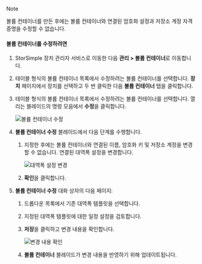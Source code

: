 <!--author=alkohli last changed: 07/05/2017-->

> [!NOTE] 
> 볼륨 컨테이너를 만든 후에는 볼륨 컨테이너와 연결된 암호화 설정과 저장소 계정 자격 증명을 수정할 수 없습니다.

#### <a name="to-modify-a-volume-container"></a>볼륨 컨테이너를 수정하려면

1. StorSimple 장치 관리자 서비스로 이동한 다음 **관리 > 볼륨 컨테이너**로 이동합니다.

2. 테이블 형식의 볼륨 컨테이너 목록에서 수정하려는 볼륨 컨테이너를 선택합니다. **장치** 페이지에서 장치를 선택하고 두 번 클릭한 다음 **볼륨 컨테이너** 탭을 클릭합니다.

2. 테이블 형식의 볼륨 컨테이너 목록에서 수정하려는 볼륨 컨테이너를 선택합니다. 열리는 블레이드의 명령 모음에서 **수정**을 클릭합니다.

    ![볼륨 컨테이너 수정](./media/storsimple-8000-modify-volume-container/modify-vol-container1.png)

3. **볼륨 컨테이너 수정** 블레이드에서 다음 단계를 수행합니다.
   
   1. 지정한 후에는 볼륨 컨테이너와 연결된 이름, 암호화 키 및 저장소 계정을 변경할 수 없습니다. 연결된 대역폭 설정을 변경합니다.
      
       ![대역폭 설정 변경](./media/storsimple-8000-modify-volume-container/modify-vol-container2.png)

   2.  **확인**을 클릭합니다.
4. **볼륨 컨테이너 수정** 대화 상자의 다음 페이지:
   
   1. 드롭다운 목록에서 기존 대역폭 템플릿을 선택합니다.
   2. 지정된 대역폭 템플릿에 대한 일정 설정을 검토합니다.
   3. **저장**을 클릭하고 변경 내용을 확인합니다.
      
       ![변경 내용 확인](./media/storsimple-8000-modify-volume-container/modify-vol-container3.png)

   3. **볼륨 컨테이너** 블레이드가 변경 내용을 반영하기 위해 업데이트됩니다.

